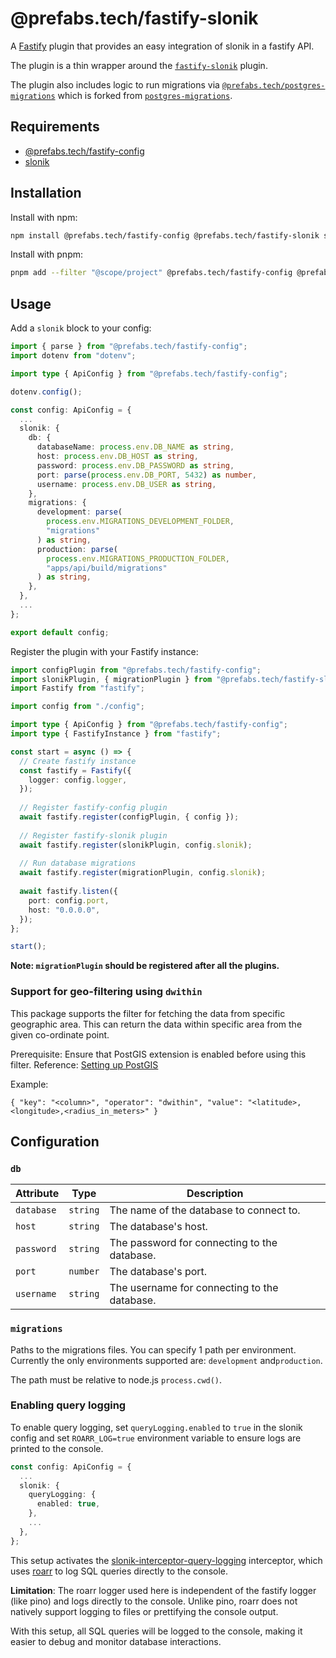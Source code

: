 # @prefabs.tech/fastify-slonik

A [Fastify](https://github.com/fastify/fastify) plugin that provides an easy integration of slonik  in a fastify API.

The plugin is a thin wrapper around the [`fastify-slonik`](https://github.com/spa5k/fastify-slonik) plugin.

The plugin also includes logic to run migrations via [`@prefabs.tech/postgres-migrations`](https://github.com/prefabs-tech/postgres-migrations#readme) which is forked from [`postgres-migrations`](https://github.com/thomwright/postgres-migrations#readme).

## Requirements

* [@prefabs.tech/fastify-config](../config/)
* [slonik](https://github.com/gajus/slonik)

## Installation

Install with npm:

```bash
npm install @prefabs.tech/fastify-config @prefabs.tech/fastify-slonik slonik
```

Install with pnpm:

```bash
pnpm add --filter "@scope/project" @prefabs.tech/fastify-config @prefabs.tech/fastify-slonik slonik
```

## Usage

Add a `slonik` block to your config:

```typescript
import { parse } from "@prefabs.tech/fastify-config";
import dotenv from "dotenv";

import type { ApiConfig } from "@prefabs.tech/fastify-config";

dotenv.config();

const config: ApiConfig = {
  ...
  slonik: {
    db: {
      databaseName: process.env.DB_NAME as string,
      host: process.env.DB_HOST as string,
      password: process.env.DB_PASSWORD as string,
      port: parse(process.env.DB_PORT, 5432) as number,
      username: process.env.DB_USER as string,
    },
    migrations: {
      development: parse(
        process.env.MIGRATIONS_DEVELOPMENT_FOLDER,
        "migrations"
      ) as string,
      production: parse(
        process.env.MIGRATIONS_PRODUCTION_FOLDER,
        "apps/api/build/migrations"
      ) as string,
    },
  },
  ...
};

export default config;
```

Register the plugin with your Fastify instance:

```typescript
import configPlugin from "@prefabs.tech/fastify-config";
import slonikPlugin, { migrationPlugin } from "@prefabs.tech/fastify-slonik";
import Fastify from "fastify";

import config from "./config";

import type { ApiConfig } from "@prefabs.tech/fastify-config";
import type { FastifyInstance } from "fastify";

const start = async () => {
  // Create fastify instance
  const fastify = Fastify({
    logger: config.logger,
  });
  
  // Register fastify-config plugin
  await fastify.register(configPlugin, { config });
  
  // Register fastify-slonik plugin
  await fastify.register(slonikPlugin, config.slonik);
  
  // Run database migrations
  await fastify.register(migrationPlugin, config.slonik);
  
  await fastify.listen({
    port: config.port,
    host: "0.0.0.0",
  });
};

start();
```
**Note: `migrationPlugin` should be registered after all the plugins.**

### Support for geo-filtering using `dwithin`
This package supports the filter for fetching the data from specific geographic area. This can return the data within specific area from the given co-ordinate point.

Prerequisite: Ensure that PostGIS extension is enabled before using this filter. Reference: [Setting up PostGIS](https://postgis.net/documentation/getting_started/install_windows/enabling_postgis/)

Example:
```
{ "key": "<column>", "operator": "dwithin", "value": "<latitude>,<longitude>,<radius_in_meters>" }
```

## Configuration

### `db`


| Attribute  | Type | Description |
|------------|------|-------------|
| `database` | `string` | The name of the database to connect to. |
| `host`     | `string` | The database's host. |
| `password` | `string` | The password for connecting to the database. |
| `port`     | `number` | The database's port. |
| `username` | `string` | The username for connecting to the database. |

### `migrations`

Paths to the migrations files. You can specify 1 path per environment. Currently the only environments supported are: `development` and`production`.

The path must be relative to node.js `process.cwd()`.

### Enabling query logging
To enable query logging, set `queryLogging.enabled` to `true` in the slonik config and set `ROARR_LOG=true` environment variable to ensure logs are printed to the console.

```typescript
const config: ApiConfig = {
  ...
  slonik: {
    queryLogging: {
      enabled: true,
    },
    ...
  },
};
```

This setup activates the [slonik-interceptor-query-logging](https://github.com/gajus/slonik/tree/main/packages/slonik-interceptor-query-logging) interceptor, which uses [roarr](https://github.com/gajus/roarr) to log SQL queries directly to the console.

**Limitation**: The roarr logger used here is independent of the fastify logger (like pino) and logs directly to the console. Unlike pino, roarr does not natively support logging to files or prettifying the console output.

With this setup, all SQL queries will be logged to the console, making it easier to debug and monitor database interactions.
